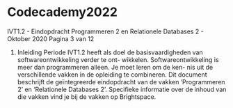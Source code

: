 # Codecademy2022
IVT1.2 - Eindopdracht Programmeren 2 en Relationele Databases 2 - Oktober 2020
Pagina 3 van 12
1. Inleiding
Periode IVT1.2 heeft als doel de basisvaardigheden van softwareontwikkeling verder te ont-
wikkelen. Softwareontwikkeling is meer dan programmeren alleen. Je moet leren om de ken-
nis uit de verschillende vakken in de opleiding te combineren.
Dit document beschrijft de geïntegreerde eindopdracht van de vakken ‘Programmeren 2’ en
‘Relationele Databases 2’. Specifieke informatie over de inhoud van die vakken vind je bij de
vakken op Brightspace.
